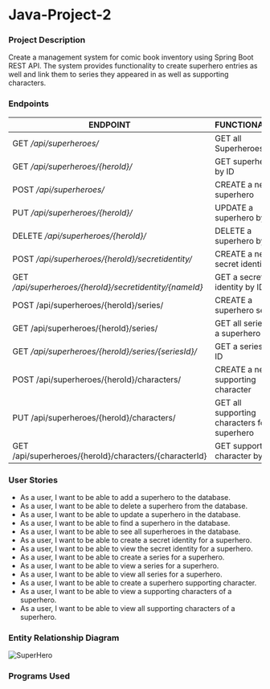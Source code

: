 # Java-Project-2

### Project Description
Create a management system for comic book inventory using Spring Boot REST API. The system provides functionality to create superhero entries as well and link them to series they appeared in as well as supporting characters.

### Endpoints

| ENDPOINT                                                | FUNCTIONALITY |
|---------------------------------------------------------| :--- |
| GET _/api/superheroes/_                                 | GET all Superheroes
| GET _/api/superheroes/{heroId}/_                        | GET superhero by ID
| POST _/api/superheroes/_                                | CREATE a new superhero
| PUT _/api/superheroes/{heroId}/_                        | UPDATE a superhero by ID
| DELETE _/api/superheroes/{heroId}/_                     | DELETE a superhero by ID
| POST _/api/superheroes/{heroId}/secretidentity/_        | CREATE a new secret identity
| GET _/api/superheroes/{heroId}/secretidentity/{nameId}_ | GET a secret identity by ID
| POST /api/superheroes/{heroId}/series/                  | CREATE a superhero series
| GET /api/superheroes/{heroId}/series/                   | GET all series for a superhero
| GET _/api/superheroes/{heroId}/series/{seriesId}/_      | GET a series by ID
| POST /api/superheroes/{heroId}/characters/              | CREATE a new supporting character
| PUT /api/superheroes/{heroId}/characters/               | GET all supporting characters for a superhero 
| GET /api/superheroes/{heroId}/characters/{characterId}  | GET supporting character by ID


### User Stories

* As a user, I want to be able to add a superhero to the database.
* As a user, I want to be able to delete a superhero from the database.
* As a user, I want to be able to update a superhero in the database.
* As a user, I want to be able to find a superhero in the database.
* As a user, I want to be able to see all superheroes in the database.
* As a user, I want to be able to create a secret identity for a superhero.
* As a user, I want to be able to view the secret identity for a superhero.
* As a user, I want to be able to create a series for a superhero.
* As a user, I want to be able to view a series for a superhero.
* As a user, I want to be able to view all series for a superhero.
* As a user, I want to be able to create a superhero supporting character.
* As a user, I want to be able to view a supporting characters of a superhero.
* As a user, I want to be able to view all supporting characters of a superhero.


### Entity Relationship Diagram


![SuperHero](https://user-images.githubusercontent.com/77462898/152441627-b82ff963-dee8-4d26-9d20-5a304c77ac59.png)


### Programs Used

